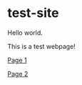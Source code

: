 # test-site

Hello world.

This is a test webpage!

[Page 1](https://tasadduk.github.io/test-site/articles/page1)

[Page 2](https://tasadduk.github.io/test-site/articles/page2)
